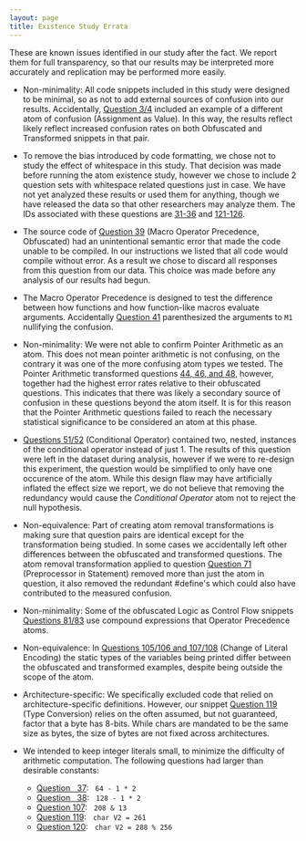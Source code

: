 ```yaml
---
layout: page
title: Existence Study Errata
---
```


These are known issues identified in our study after the fact. We report them for full transparency, so that our results may be interpreted more accurately and replication may be performed more easily.

<a name="implicit_predicate_assignment"></a>
* Non-minimality: All code snippets included in this study were designed to be
minimal, so as not to add external sources of confusion into our results.
Accidentally, [Question 3/4](questions#q3) included an example of a different
atom of confusion (Assignment as Value). In this way, the results reflect likely
reflect increased confusion rates on both Obfuscated and Transformed snippets
in that pair.

<a name="indentation"></a>
* To remove the bias introduced by code formatting, we chose not to study the effect of whitespace in this study. That decision was made before running the atom existence study, however we chose to include 2 question sets with whitespace related questions just in case. We have not yet analyzed these results or used them for anything, though we have released the data so that other researchers may analyze them. The IDs associated with these questions are [31-36](questions#q31) and [121-126](questions#q121).

<a name="macro_name"></a>
* The source code of [Question 39](questions#q39) (Macro Operator Precedence, Obfuscated) had an unintentional semantic error that made the code unable to be compiled. In our instructions we listed that all code would compile without error. As a result we chose to discard all responses from this question from our data. This choice was made before any analysis of our results had begun.

<a name="macro_parens"></a>
* The Macro Operator Precedence is designed to test the difference between how functions and how function-like macros evaluate arguments. Accidentally [Question 41](questions#q41) parenthesized the arguments to `M1` nullifying the confusion.

<a name="pointer_arithmetic"></a>
* Non-minimality: We were not able to confirm Pointer Arithmetic as an atom. This does not mean
pointer arithmetic is not confusing, on the contrary it was one of the more
confusing atom types we tested. The Pointer Arithmetic transformed questions
[44, 46, and 48](questions#q44), however, together had the highest error rates
relative to their obfuscated questions. This indicates that there was likely a
secondary source of confusion in these questions beyond the atom itself. It is
for this reason that the Pointer Arithmetic questions failed to reach the
necessary statistical significance to be considered an atom at this phase.

<a name="nested"></a>
* [Questions 51/52](questions#q51) (Conditional Operator) contained two, nested, instances of the conditional operator instead of just 1. The results of this question were left in the dataset during analysis, however if we were to re-design this experiment, the question would be simplified to only have one occurence of the atom. While this design flaw may have artificially inflated the effect size we report, we do not believe that removing the redundancy would cause the *Conditional Operator* atom not to reject the null hypothesis.

<a name="preprocessor_simplification"></a>
* Non-equivalence: Part of creating atom removal transformations is making sure
  that question pairs are identical except for the transformation being
  studied. In some cases we accidentally left other differences between the
  obfuscated and transformed questions.  The atom removal transformation applied
  to question [Question 71](questions#q71) (Preprocessor in Statement) removed
  more than just the atom in question, it also removed the redundant #define's
  which could also have contributed to the measured confusion.

<a name="logic_precedence"></a>
* Non-minimality: Some of the obfuscated Logic as Control Flow
  snippets [Questions 81/83](questions#q81) use compound expressions that
  Operator Precedence atoms.

<a name="type_consistency"></a>
* Non-equivalence: In [Questions 105/106 and 107/108](questions#q105) (Change of Literal
  Encoding) the static types of the variables being printed differ between the
  obfuscated and transformed examples, despite being outside the scope of the
  atom.

<a name="8_bit_byte"></a>
* Architecture-specific: We specifically excluded code that relied on
  architecture-specific definitions. However, our
  snippet [Question 119](questions#q119) (Type Conversion) relies on the often
  assumed, but not guaranteed, factor that a byte has 8-bits. While chars are
  mandated to be the same size as bytes, the size of bytes are not fixed across
  architectures.

<a name="big_literal"></a>
* We intended to keep integer literals small, to minimize the difficulty of arithmetic computation. The following questions had larger than desirable constants:

  * [Question &nbsp;&nbsp;37](questions#q37): &nbsp;&nbsp;`64 - 1 * 2`
  * [Question &nbsp;&nbsp;38](questions#q37): &nbsp;&nbsp;`128 - 1 * 2`
  * [Question 107](questions#q37): &nbsp;&nbsp;`208 & 13`
  * [Question 119](questions#q37): &nbsp;&nbsp;`char V2 = 261`
  * [Question 120](questions#q37): &nbsp;&nbsp;`char V2 = 288 % 256`


